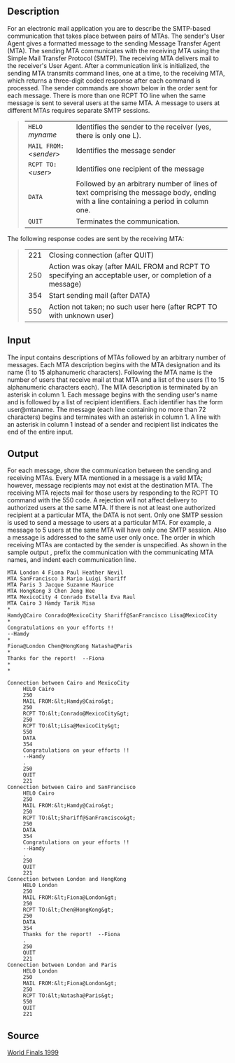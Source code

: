 <h2>Description</h2><p>For an electronic mail application you are to describe the SMTP-based communication that takes place between pairs of MTAs. The sender's User Agent gives a formatted message to the sending Message Transfer Agent (MTA). The sending MTA communicates with the receiving MTA using the Simple Mail Transfer Protocol (SMTP). The receiving MTA delivers mail to the receiver's User Agent. After a communication link is initialized, the sending MTA transmits command lines, one at a time, to the receiving MTA, which returns a three-digit coded response after each command is processed. The sender commands are shown below in the order sent for each message. There is more than one RCPT TO line when the same message is sent to several users at the same MTA. A message to users at different MTAs requires separate SMTP sessions. 
</p><blockquote><table cellpadding="0"><tbody><tr> <td><code>HELO</code> <em>myname</em> </td><td>Identifies the sender to the receiver (yes, there is only one L).</td></tr><tr> <td><code>MAIL FROM:</code>&lt;<em>sender</em>&gt; </td><td>Identifies the message sender</td></tr><tr> <td><code>RCPT TO:</code>&lt;<em>user</em>&gt; </td><td>Identifies one recipient of the message</td></tr><tr> <td><code>DATA</code> </td><td>Followed by an arbitrary number of lines of text comprising the message      body, ending with a line containing a period in column one.</td></tr><tr> <td><code>QUIT</code> </td><td>Terminates the communication.</td></tr></tbody></table></blockquote><p>
</p>The following response codes are sent by the receiving MTA: 
<blockquote><table><tbody><tr><td>221	</td><td>Closing connection (after QUIT)</td></tr><tr><td>250	</td><td>Action was okay (after MAIL FROM and RCPT TO specifying an acceptable user, or completion of a message)</td></tr><tr><td>354	</td><td>Start sending mail (after DATA)</td></tr><tr><td>550	</td><td>Action not taken; no such user here (after RCPT TO with unknown user)</td></tr></tbody></table></blockquote><h2>Input</h2><p>The input contains descriptions of MTAs followed by an arbitrary number of messages. Each MTA description begins with the MTA designation and its name (1 to 15 alphanumeric characters). Following the MTA name is the number of users that receive mail at that MTA and a list of the users (1 to 15 alphanumeric characters each). The MTA description is terminated by an asterisk in column 1. Each message begins with the sending user's name and is followed by a list of recipient identifiers. Each identifier has the form user@mtaname. The message (each line containing no more than 72 characters) begins and terminates with an asterisk in column 1. A line with an asterisk in column 1 instead of a sender and recipient list indicates the end of the entire input. </p><h2>Output</h2><p>For each message, show the communication between the sending and receiving MTAs. Every MTA mentioned in a message is a valid MTA; however, message recipients may not exist at the destination MTA. The receiving MTA rejects mail for those users by responding to the RCPT TO command with the 550 code. A rejection will not affect delivery to authorized users at the same MTA. If there is not at least one authorized recipient at a particular MTA, the DATA is not sent. Only one SMTP session is used to send a message to users at a particular MTA. For example, a message to 5 users at the same MTA will have only one SMTP session. Also a message is addressed to the same user only once. The order in which receiving MTAs are contacted by the sender is unspecified. As shown in the sample output , prefix the communication with the communicating MTA names, and indent each communication line. </p><pre><code class="language-input1">MTA London 4 Fiona Paul Heather Nevil
MTA SanFrancisco 3 Mario Luigi Shariff 
MTA Paris 3 Jacque Suzanne Maurice
MTA HongKong 3 Chen Jeng Hee
MTA MexicoCity 4 Conrado Estella Eva Raul
MTA Cairo 3 Hamdy Tarik Misa
*
Hamdy@Cairo Conrado@MexicoCity Shariff@SanFrancisco Lisa@MexicoCity
*
Congratulations on your efforts !!
--Hamdy
*
Fiona@London Chen@HongKong Natasha@Paris
*
Thanks for the report!  --Fiona
*
*
</code></pre><pre><code class="language-output1">Connection between Cairo and MexicoCity
     HELO Cairo
     250
     MAIL FROM:&amp;lt;Hamdy@Cairo&amp;gt;
     250
     RCPT TO:&amp;lt;Conrado@MexicoCity&amp;gt;
     250
     RCPT TO:&amp;lt;Lisa@MexicoCity&amp;gt;
     550
     DATA
     354
     Congratulations on your efforts !!
     --Hamdy
     .
     250
     QUIT
     221
Connection between Cairo and SanFrancisco
     HELO Cairo
     250
     MAIL FROM:&amp;lt;Hamdy@Cairo&amp;gt;
     250
     RCPT TO:&amp;lt;Shariff@SanFrancisco&amp;gt;
     250
     DATA
     354
     Congratulations on your efforts !!
     --Hamdy
     .
     250
     QUIT
     221
Connection between London and HongKong
     HELO London
     250
     MAIL FROM:&amp;lt;Fiona@London&amp;gt;
     250
     RCPT TO:&amp;lt;Chen@HongKong&amp;gt;
     250
     DATA
     354
     Thanks for the report!  --Fiona
     .
     250
     QUIT
     221
Connection between London and Paris
     HELO London
     250
     MAIL FROM:&amp;lt;Fiona@London&amp;gt;
     250
     RCPT TO:&amp;lt;Natasha@Paris&amp;gt;
     550
     QUIT
     221
</code></pre><h2>Source</h2><a href="searchproblem?field=source&amp;key=World+Finals+1999">World Finals 1999</a>